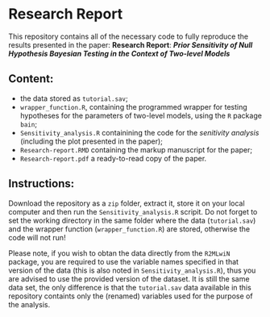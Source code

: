# Research Report
 
This repository contains all of the necessary code to fully reproduce the results presented in the paper: **Research Report**: ***Prior Sensitivity of Null Hypothesis Bayesian Testing in the Context of Two-level Models***

## Content:

 - the data stored as  `tutorial.sav`; 
 - `wrapper_function.R`, containing the programmed wrapper for testing hypotheses for the parameters of two-level models, using the `R` package `bain`;
 - `Sensitivity_analysis.R` containining the code for the *senitivity analysis* (including the plot presented in the paper);
 - `Research-report.RMD` containing the markup manuscript for the paper;
 - `Research-report.pdf` a ready-to-read copy of the paper.

## Instructions:
Download the repository as a `zip` folder, extract it, store it on your local computer and then run the `Sensitivity_analysis.R` scripit. Do not forget to set the working directory in the same folder where the data (`tutorial.sav`) and the wrapper function (`wrapper_function.R`) are stored, otherwise the code will not run!


Please note, if you wish to obtan the data directly from the `R2MLwiN` package, you are required to use the variable names specified in that version of the data (this is also noted in `Sensitivity_analysis.R`), thus you are advised to use the provided version of the dataset. It is still the same data set, the only difference is that the `tutorial.sav` data available in this repository containts only the (renamed) variables used for the purpose of the analysis.
